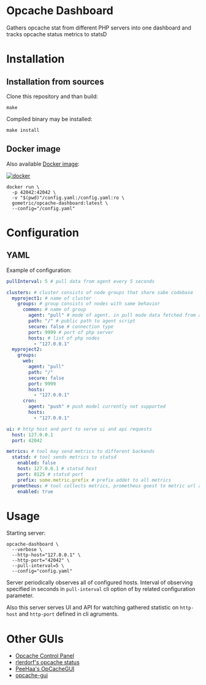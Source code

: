 # Opcache Dashboard

Gathers opcache stat from different PHP servers into one dashboard and tracks opcache status metrics to statsD

# Installation

## Installation from sources

Clone this repository and than build:

```
make
```

Compiled binary may be installed:

```
make install
```

## Docker image

Also available [Docker image](https://hub.docker.com/r/gometric/opcache-dashboard/):

[![docker](https://img.shields.io/docker/pulls/gometric/opcache-dashboard.svg?style=flat)](https://hub.docker.com/r/gometric/opcache-dashboard/)

```
docker run \
  -p 42042:42042 \
  -v "$(pwd)"/config.yaml:/config.yaml:ro \
  gometric/opcache-dashboard:latest \
  --config="/config.yaml"
```

# Configuration

## YAML

Example of configuration:

```yaml
pullInterval: 5 # pull data from agent every 5 seconds

clusters: # cluster consists of node groups that share sabe codebase
  myproject1: # name of cluster
    groups: # group consists of nodes with same behavior
      common: # name of group
        agent: "pull" # mode of agent. in pull mode data fetched from agent, in push mode data pushed by agent
        path: "/" # public path to agent script
        secure: false # connection type
        port: 9999 # port of php server
        hosts: # list of php nodes
          - "127.0.0.1"
  myproject2:
    groups:
      web:
        agent: "pull"
        path: "/"
        secure: false
        port: 9999
        hosts: 
          - "127.0.0.1"
      cron:
        agent: "push" # push model currently not supported
        hosts: 
          - "127.0.0.1"

ui: # http host and port to serve ui and api requests
  host: 127.0.0.1
  port: 42042

metrics: # tool may send metrics to different backends
  statsd: # tool sends metrics to statsd
    enabled: false
    host: 127.0.0.1 # statsd host
    port: 8125 # statsd port
    prefix: some.metric.prefix # prefix addet to all metrics
  prometheus: # tool collects metrics, prometheus goest to metric url and scrapps data
    enabled: true
```

# Usage

Starting server:

```
opcache-dashboard \
  --verbose \
  --http-host="127.0.0.1" \
  --http-port="42042" \
  --pull-interval=5 \
  --config="config.yaml"
```

Server periodically observes all of configured hosts. 
Interval of observing specified in seconds in `pull-interval` cli option of by related configuration parameter.

Also this server serves UI and API for watching gathered statistic on `http-host` and `http-port` defined in cli agruments.

# Other GUIs

* [Opcache Control Panel](https://gist.github.com/ck-on/4959032)
* [rlerdorf's opcache status](https://github.com/rlerdorf/opcache-status)
* [PeeHaa's OpCacheGUI](https://github.com/PeeHaa/OpCacheGUI)
* [opcache-gui](https://github.com/amnuts/opcache-gui)
